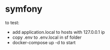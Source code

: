 # symfony

to test:
- add application.local to hosts with 127.0.0.1 ip
- copy .env to .env.local in sf folder
- docker-compose up -d to start
